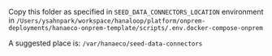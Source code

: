 Copy this folder as specified in `SEED_DATA_CONNECTORS_LOCATION` environment in  `/Users/ysahnpark/workspace/hanaloop/platform/onprem-deployments/hanaeco-onprem-template/scripts/.env.docker-compose-onprem`

A suggested place is:
`/var/hanaeco/seed-data-connectors`
